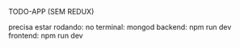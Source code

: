 TODO-APP (SEM REDUX)

precisa estar rodando:
no terminal: mongod
backend: npm run dev
frontend: npm run dev
